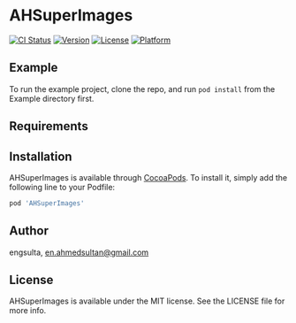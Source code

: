 # AHSuperImages

[![CI Status](https://img.shields.io/travis/engsulta/AHSuperImages.svg?style=flat)](https://travis-ci.org/engsulta/AHSuperImages)
[![Version](https://img.shields.io/cocoapods/v/AHSuperImages.svg?style=flat)](https://cocoapods.org/pods/AHSuperImages)
[![License](https://img.shields.io/cocoapods/l/AHSuperImages.svg?style=flat)](https://cocoapods.org/pods/AHSuperImages)
[![Platform](https://img.shields.io/cocoapods/p/AHSuperImages.svg?style=flat)](https://cocoapods.org/pods/AHSuperImages)

## Example

To run the example project, clone the repo, and run `pod install` from the Example directory first.

## Requirements

## Installation

AHSuperImages is available through [CocoaPods](https://cocoapods.org). To install
it, simply add the following line to your Podfile:

```ruby
pod 'AHSuperImages'
```

## Author

engsulta, en.ahmedsultan@gmail.com

## License

AHSuperImages is available under the MIT license. See the LICENSE file for more info.
